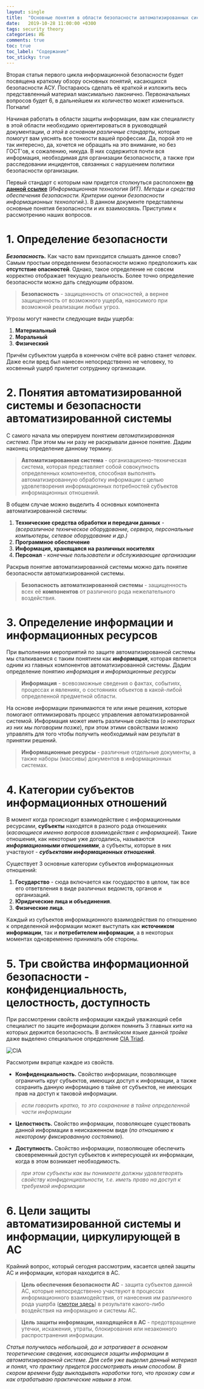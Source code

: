 ```yaml
---
layout: single
title:  "Основные понятия в области безопасности автоматизированных систем"
date:   2019-10-28 11:00:00 +0300
tags: security theory
categories: ИБ
comments: true
toc: true
toc_label: "Содержание"
toc_sticky: true
---
```


Вторая статья первого цикла информационной безопасности будет посвящена краткому обзору основных понятий, касающихся безопасности АСУ. Постараюсь сделать её краткой и изложить весь представленный материал максимально лаконично.  Первоначальных вопросов будет 6, в дальнейшем их количество может измениться. Погнали!

Начиная работать в области защиты информации, вам как специалисту в этой области необходимо ориентироваться в руководящей документации, *а этой в основном различные стандарты*, которые помогут вам уяснять все тонкости вашей профессии. Да, порой это не так интересно, да, хочется не обращать на это внимание, но без ГОСТ'ов, к сожалению, никуда. В них содержится почти вся информация, необходимая для организации безопасности, а также при расследовании инцидентов, связанных с нарушением политики безопасности организации.

Первый стандарт с которым нам придется столкнуться расположен [**по данной ссылке**](http://docs.cntd.ru/document/1200101777 "Информационная технология (ИТ). Методы и средства обеспечения безопасности. Критерии оценки безопасности информационных технологий.") (*Информационная технология (ИТ). Методы и средства обеспечения безопасности. Критерии оценки безопасности информационных технологий.*). В данном документе представлены основные понятия безопасности и их взаимосвязь. Приступим к рассмотрению наших вопросов.

# 1. Определение безопасности

***Безопасность.*** Как часто вам приходится слышать данное слово? Самым простым определением безопасности можно предположить как **отсутствие опасностей**. Однако, такое определение не совсем корректно отображает текущую реальность. Более точно определение безопасности можно дать следующим образом.

> **Безопасность** - защищенность от опасностей, а вернее защищенность от возможного ущерба, наносимого при возможной реализации любых угроз.

<a name="groza">Угрозы могут нанести следующие виды ущерба:</a>
1. **Материальный**
2. **Моральный**
3. **Физический**

Причём субъектом ущерба в конечном счёте всё равно станет *человек*. Даже если вред был нанесен непосредственно не человеку, то косвенный ущерб прилетит сотруднику организации. 

# 2. Понятия автоматизированной системы и безопасности автоматизированной системы

С самого начала мы оперируем понятием *автоматизированная система*. При этом мы ни разу не раскрывали данное понятие. Дадим наконец определение данному термину.

> **Автоматизированная система** - организационно-техническая система, которая представляет собой совокупность определенных компонентов, способная выполнять автоматизированную обработку информации с целью удовлетворения информационных потребностей субъектов информационных отношений.

В общем случае можно выделить 4 основных компонента автоматизированной системы:
1. **Технические средства обработки и передачи данных** - *(всеразличное техническое оборудование, сервера, персональные компьютеры, сетевое оборудование и др.)*
2. **Программное обеспечение**
3. **Информация, хранящаяся на различных носителях**
4. **Персонал** - *конечные пользователи и обслуживающие организации*

Раскрыв понятие автоматизированной системы можно дать понятие безопасности автоматизированной системы.

> **Безопасность автоматизированной системы** - защищенность всех её **компонентов** от различного рода нежелательного воздействия.

# 3. Определение информации и информационных ресурсов

При выполнении мероприятий по защите автоматизированной системы мы сталкиваемся с таким понятием как ***информация***, которая является одним из главных компонентов автоматизированной системы. Дадим определение понятию *информация* и *информационные ресурсы*

> **Информация** - всевозможные сведения о фактах, событиях, процессах и явлениях, о состояниях объектов в какой-либой определенной предметной области.

На основе информации принимаются те или иные решения, которые помогают оптимизировать процесс управления автоматизированной системой. Информация может иметь различные свойства (*о некоторых из них мы поговорим позже*), при этом этими свойствами можно управлять для того чтобы получить необходимый нам результат в принятии решений.

> **Информационные ресурсы** - различные отдельные документы, а также наборы (массивы) документов в информационных системах.

# 4. Категории субъектов информационных отношений

В момент когда происходит взаимодействие с информационными ресурсами, **субъекты** находятся в разного рода отношениях (*касающиеся именно вопросов взаимодействия с информацией*). Такие отношения, как некоторые уже догодались, называются ***информационными отношениями***, а субъекты, которые в них участвуют - ***субъектами информационных отношений***.

Существует 3 основные категории субъектов информационных отношений:

1. **Государство** - сюда включается как государство в целом, так все его ответвления в виде различных ведомств, органов и организаций.
2.  **Юридические лица и объединения**.
3.  **Физические лица**.

Каждый из субъектов информационного взаимодействия по отношению к определенной информации может выступать как **источником информации**, так и **потребителем информации**, а в некоторых моментах одновременно принимать обе стороны.

# 5. Три свойства информационной безопасности - конфиденциальность, целостность, доступность

При рассмотрении свойств информации каждый уважающий себя специалист по защите информации должен помнить 3 главных *кита* на которых держится безопасность. В английском языке данной *тройке* даже выделено специальное определение [CIA Triad](https://www.varonis.com/blog/cia-triad/ "Определение CIA").

![CIA](/assets/images/ib/cia.png "CIA")

Рассмотрим вкратце каждое из свойств.

* **Конфиденциальность.** Свойство информации, позволяющее ограничить круг субъектов, имеющих доступ к информации, а также сохранить данную информацию в тайне от субъектов, не имеющих прав на доступ к таковой информации.

> *если говорить кратко, то это сохранение в тайне определенной части информации*

* **Целостность.** Свойство информации, позволяющее существовать данной информации в неискаженном виде (*по отношению к некоторому фиксированную состоянию*).

* **Доступность.** Свойство информации, позволяющее обеспечить своевременный доступ  субъектов к интересующей их информации, когда в этом возникает необходимость.

> *при этом субъекты как вы понимаете должны удовлетворять свойству конфиденциальности, т.е. иметь право на доступ к требуемой информации*

# 6. Цели защиты автоматизированной системы и информации, циркулирующей в АС

Крайний вопрос, который сегодня рассмотрим, касается целей защиты АС и информации, которая находится в АС. 

> **Цель обеспечения безопасности АС** - защита субъектов данной АС, которые непосредственно участвуют в процессах информационного взаимодействия, от нанесения им различного рода ущерба (<a href="#groza">смотри здесь</a>) в результате какого-либо воздействия на информацию и системы АС.

> **Цель защиты информации, находящейся в АС** - предотвращение утечки, искажения, утраты, блокирования или незаконного распространения информации.

*Статья получилась небольшой, да и затрагивает в основном теоретические сведения, касающиеся защиты информации в автоматизированной системе. Для себя уже выделил данный материал и понял, что практику придется рассмотривать иным способом. В скором времени буду выкладывать наработки того, что прохожу сам и как отрабатываю практические навыки в этом.*